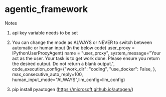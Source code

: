 # agentic_framework


Notes

1) api key variable needs to be set
2) You can change the mode as ALWAYS or NEVER to switch between automatic or human input (In the below code)
   user_proxy = IPythonUserProxyAgent( name = "user_proxy", 
    system_message="Your act as the user. Your task is to get work done. Please ensure you return the desired output. Do not return a blank output.",
                            code_execution_config={"work_dir": "coding", 
                                                   "use_docker": False,
                                                    },
                               max_consecutive_auto_reply=100,
                           human_input_mode="ALWAYS",llm_config=llm_config)

3) pip install pyautogen
      (https://microsoft.github.io/autogen/)
